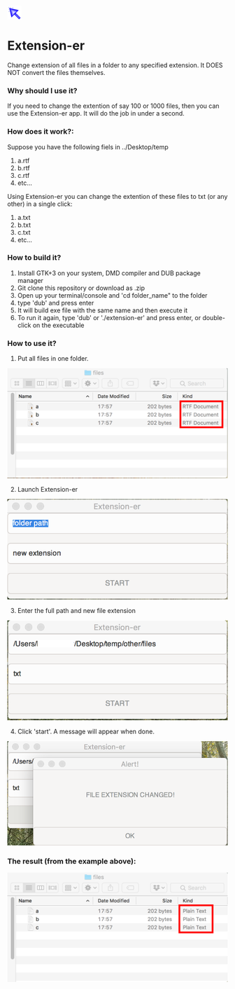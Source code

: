 <img src="how-to-imgs/ext.png">

# Extension-er
Change extension of all files in a folder to any specified extension. It DOES NOT convert the files themselves. 

### Why should I use it?
If you need to change the extention of say 100 or 1000 files, then you can use the Extension-er app. It will do the job in under a second.

### How does it work?:
Suppose you have the following fiels in ../Desktop/temp
1. a.rtf
2. b.rtf
3. c.rtf
4. etc...

Using Extension-er you can change the extention of these files to txt (or any other) in a single click:
1. a.txt
2. b.txt
3. c.txt
4. etc...

### How to build it?
1. Install GTK+3 on your system, DMD compiler and DUB package manager
2. Git clone this repository or download as .zip
3. Open up your terminal/console and 'cd folder_name" to the folder
4. type 'dub' and press enter
5. It will build exe file with the same name and then execute it
6. To run it again, type 'dub' or './extension-er' and press enter, or double-click on the executable

### How to use it?
1. Put all files in one folder.

<center><img src="how-to-imgs/4.png"></center>

2. Launch Extension-er

<center><img src="how-to-imgs/1.png"></center>

3. Enter the full path and new file extension

<center><img src="how-to-imgs/2.png"></center>

4. Click 'start'. A message will appear when done.

<center><img src="how-to-imgs/3.png"></center>

### The result (from the example above):
<center><img src="how-to-imgs/5.png"></center>

